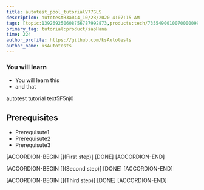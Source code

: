 ```yaml
---
title: autotest_pool_tutorialV77GLS
description: autotestB3a044_10/28/2020 4:07:15 AM
tags: [topic:139269250608756787992873,products:tech/73554900100700000996,tutorial:experience/advanced]
primary_tag: tutorial:product/sapHana
time: 224
author_profile: https://github.com/ksAutotests
author_name: ksAutotests
---
```

### You will learn
- You will learn this
- and that

autotest tutorial text5F5nj0

## Prerequisites
- Prerequisute1
- Prerequisute2
- Prerequisute3

[ACCORDION-BEGIN [](First step)]
[DONE]
[ACCORDION-END]

[ACCORDION-BEGIN [](Second step)]
[DONE]
[ACCORDION-END]

[ACCORDION-BEGIN [](Third step)]
[DONE]
[ACCORDION-END]

